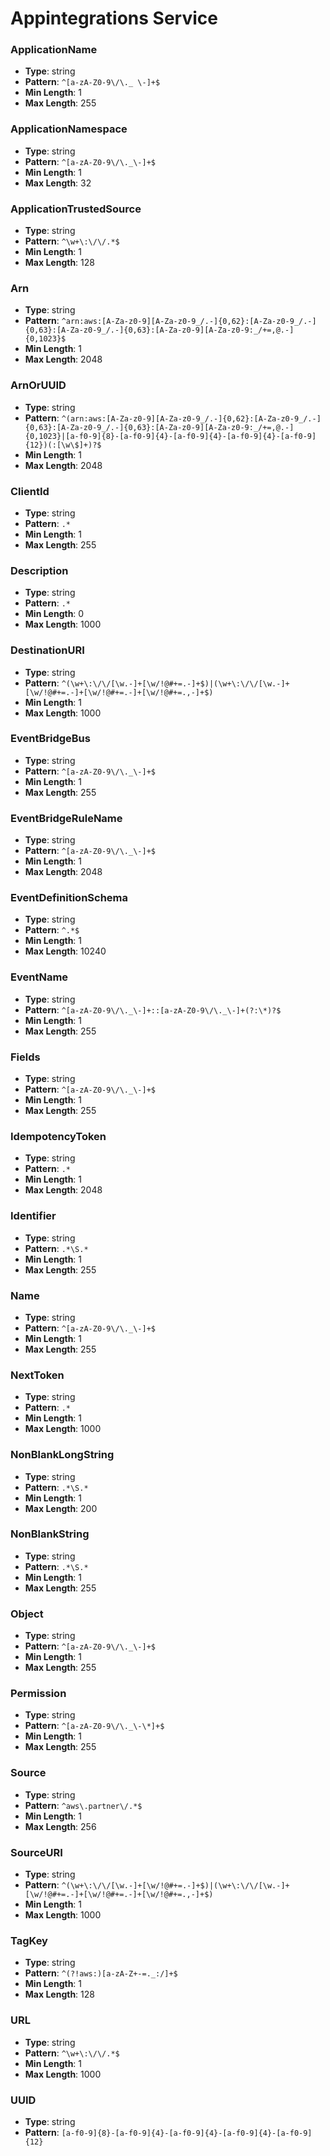 # Appintegrations Service

### ApplicationName
- **Type**: string
- **Pattern**: `^[a-zA-Z0-9\/\._ \-]+$`
- **Min Length**: 1
- **Max Length**: 255

### ApplicationNamespace
- **Type**: string
- **Pattern**: `^[a-zA-Z0-9\/\._\-]+$`
- **Min Length**: 1
- **Max Length**: 32

### ApplicationTrustedSource
- **Type**: string
- **Pattern**: `^\w+\:\/\/.*$`
- **Min Length**: 1
- **Max Length**: 128

### Arn
- **Type**: string
- **Pattern**: `^arn:aws:[A-Za-z0-9][A-Za-z0-9_/.-]{0,62}:[A-Za-z0-9_/.-]{0,63}:[A-Za-z0-9_/.-]{0,63}:[A-Za-z0-9][A-Za-z0-9:_/+=,@.-]{0,1023}$`
- **Min Length**: 1
- **Max Length**: 2048

### ArnOrUUID
- **Type**: string
- **Pattern**: `^(arn:aws:[A-Za-z0-9][A-Za-z0-9_/.-]{0,62}:[A-Za-z0-9_/.-]{0,63}:[A-Za-z0-9_/.-]{0,63}:[A-Za-z0-9][A-Za-z0-9:_/+=,@.-]{0,1023}|[a-f0-9]{8}-[a-f0-9]{4}-[a-f0-9]{4}-[a-f0-9]{4}-[a-f0-9]{12})(:[\w\$]+)?$`
- **Min Length**: 1
- **Max Length**: 2048

### ClientId
- **Type**: string
- **Pattern**: `.*`
- **Min Length**: 1
- **Max Length**: 255

### Description
- **Type**: string
- **Pattern**: `.*`
- **Min Length**: 0
- **Max Length**: 1000

### DestinationURI
- **Type**: string
- **Pattern**: `^(\w+\:\/\/[\w.-]+[\w/!@#+=.-]+$)|(\w+\:\/\/[\w.-]+[\w/!@#+=.-]+[\w/!@#+=.-]+[\w/!@#+=.,-]+$)`
- **Min Length**: 1
- **Max Length**: 1000

### EventBridgeBus
- **Type**: string
- **Pattern**: `^[a-zA-Z0-9\/\._\-]+$`
- **Min Length**: 1
- **Max Length**: 255

### EventBridgeRuleName
- **Type**: string
- **Pattern**: `^[a-zA-Z0-9\/\._\-]+$`
- **Min Length**: 1
- **Max Length**: 2048

### EventDefinitionSchema
- **Type**: string
- **Pattern**: `^.*$`
- **Min Length**: 1
- **Max Length**: 10240

### EventName
- **Type**: string
- **Pattern**: `^[a-zA-Z0-9\/\._\-]+::[a-zA-Z0-9\/\._\-]+(?:\*)?$`
- **Min Length**: 1
- **Max Length**: 255

### Fields
- **Type**: string
- **Pattern**: `^[a-zA-Z0-9\/\._\-]+$`
- **Min Length**: 1
- **Max Length**: 255

### IdempotencyToken
- **Type**: string
- **Pattern**: `.*`
- **Min Length**: 1
- **Max Length**: 2048

### Identifier
- **Type**: string
- **Pattern**: `.*\S.*`
- **Min Length**: 1
- **Max Length**: 255

### Name
- **Type**: string
- **Pattern**: `^[a-zA-Z0-9\/\._\-]+$`
- **Min Length**: 1
- **Max Length**: 255

### NextToken
- **Type**: string
- **Pattern**: `.*`
- **Min Length**: 1
- **Max Length**: 1000

### NonBlankLongString
- **Type**: string
- **Pattern**: `.*\S.*`
- **Min Length**: 1
- **Max Length**: 200

### NonBlankString
- **Type**: string
- **Pattern**: `.*\S.*`
- **Min Length**: 1
- **Max Length**: 255

### Object
- **Type**: string
- **Pattern**: `^[a-zA-Z0-9\/\._\-]+$`
- **Min Length**: 1
- **Max Length**: 255

### Permission
- **Type**: string
- **Pattern**: `^[a-zA-Z0-9\/\._\-\*]+$`
- **Min Length**: 1
- **Max Length**: 255

### Source
- **Type**: string
- **Pattern**: `^aws\.partner\/.*$`
- **Min Length**: 1
- **Max Length**: 256

### SourceURI
- **Type**: string
- **Pattern**: `^(\w+\:\/\/[\w.-]+[\w/!@#+=.-]+$)|(\w+\:\/\/[\w.-]+[\w/!@#+=.-]+[\w/!@#+=.-]+[\w/!@#+=.,-]+$)`
- **Min Length**: 1
- **Max Length**: 1000

### TagKey
- **Type**: string
- **Pattern**: `^(?!aws:)[a-zA-Z+-=._:/]+$`
- **Min Length**: 1
- **Max Length**: 128

### URL
- **Type**: string
- **Pattern**: `^\w+\:\/\/.*$`
- **Min Length**: 1
- **Max Length**: 1000

### UUID
- **Type**: string
- **Pattern**: `[a-f0-9]{8}-[a-f0-9]{4}-[a-f0-9]{4}-[a-f0-9]{4}-[a-f0-9]{12}`

